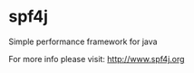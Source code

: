 spf4j
=====

Simple performance framework for java

For more info please visit: http://www.spf4j.org

